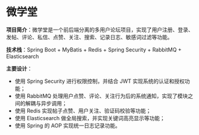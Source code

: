 # 微学堂

**项目简介**：微学堂是一个前后端分离的多用户论坛项目，实现了用户注册、登录、发帖、评论、私信、点赞、关注、搜索、记录日志、敏感词过滤等功能。

**技术栈**：Spring Boot + MyBatis + Redis + Spring Security + RabbitMQ + Elasticsearch 

**主要设计**：

- 使用 Spring Security 进行权限控制，并结合 JWT 实现系统的认证和授权功能；
- 使用 RabbitMQ 处理用户点赞、评论、关注行为后的系统通知，实现了模块之间的解耦与异步调用；
- 使用 Redis 实现帖子点赞、用户关注、验证码校验等功能；
- 使用 Elasticsearch 做全局搜索，并实现关键词高亮显示等功能；
- 使用 Spring 的 AOP 实现统一日志记录功能。
